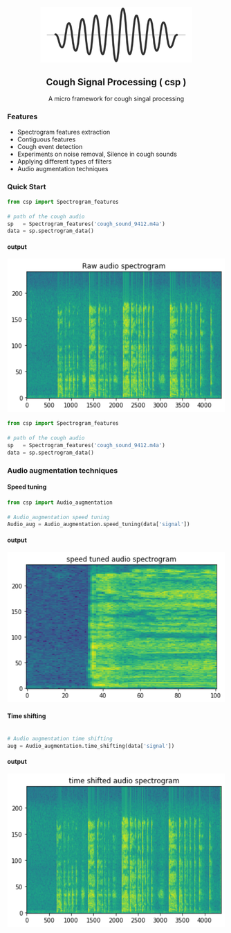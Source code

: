 <p align="center">
  <img width="350" src="./Images/WAVE.png">
</p>
<h2 align="center">Cough Signal Processing ( csp ) </h2>



<p align="center">A micro framework for cough singal processing </p>


### Features

- Spectrogram features extraction
- Contiguous features
- Cough event detection
- Experiments on noise removal, Silence in cough sounds
- Applying different types of filters
- Audio augmentation techniques


### Quick Start

```python
from csp import Spectrogram_features

# path of the cough audio
sp   = Spectrogram_features('cough_sound_9412.m4a')
data = sp.spectrogram_data()

```

#### output

<img width="650" src="./Images/spectrogram_one.png">


```python
from csp import Spectrogram_features

# path of the cough audio
sp   = Spectrogram_features('cough_sound_9412.m4a')
data = sp.spectrogram_data()

```


### Audio augmentation techniques
#### Speed tuning

```python
from csp import Audio_augmentation

# Audio_augmentation speed tuning
Audio_aug = Audio_augmentation.speed_tuning(data['signal'])

```

#### output

<img width="650" src="./Images/spectrogram_two.png">


#### Time shifting
```python

# Audio augmentation time shifting
aug = Audio_augmentation.time_shifting(data['signal'])

```

#### output

<img width="650" src="./Images/spectrogram_three.png">
